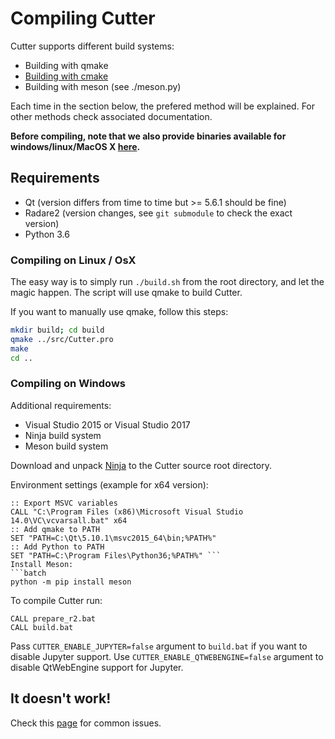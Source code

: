 # Compiling Cutter

Cutter supports different build systems:

* Building with qmake
* [Building with cmake](cmake.md)
* Building with meson (see ./meson.py)

Each time in the section below, the prefered method will be explained. For other methods check associated documentation.

**Before compiling, note that we also provide binaries available for windows/linux/MacOS X [here](https://github.com/radareorg/cutter/releases).**

## Requirements

* Qt (version differs from time to time but >= 5.6.1 should be fine)
* Radare2 (version changes, see `git submodule` to check the exact version)
* Python 3.6

### Compiling on Linux / OsX

The easy way is to simply run `./build.sh` from the root directory, and let the magic happen. The script will use qmake to build Cutter.

If you want to manually use qmake, follow this steps:
```sh
mkdir build; cd build
qmake ../src/Cutter.pro
make
cd ..
```

### Compiling on Windows

Additional requirements:

* Visual Studio 2015 or Visual Studio 2017
* Ninja build system
* Meson build system

Download and unpack [Ninja](https://github.com/ninja-build/ninja/releases) to the Cutter source root directory.

Environment settings (example for x64 version):
```batch
:: Export MSVC variables
CALL "C:\Program Files (x86)\Microsoft Visual Studio 14.0\VC\vcvarsall.bat" x64
:: Add qmake to PATH
SET "PATH=C:\Qt\5.10.1\msvc2015_64\bin;%PATH%"
:: Add Python to PATH
SET "PATH=C:\Program Files\Python36;%PATH%" ``` 
Install Meson:
```batch
python -m pip install meson
```
To compile Cutter run:
```batch
CALL prepare_r2.bat
CALL build.bat
```

Pass `CUTTER_ENABLE_JUPYTER=false` argument to `build.bat` if you want to disable Jupyter support. Use `CUTTER_ENABLE_QTWEBENGINE=false` argument to disable QtWebEngine support for Jupyter.

## It doesn't work!

Check this [page](common-errors.md) for common issues.